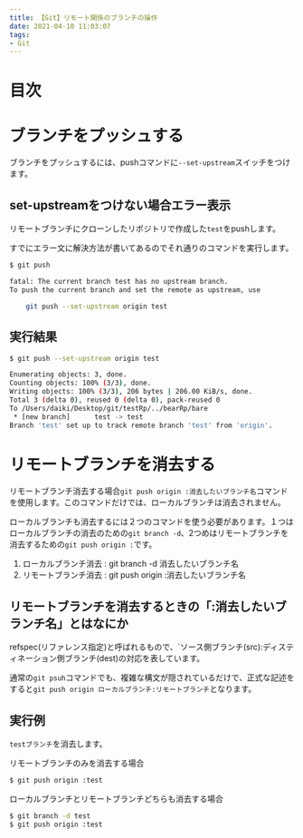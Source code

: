 ```yaml
---
title: 【Git】リモート関係のブランチの操作
date: 2021-04-10 11:03:07
tags:
- Git
---
```

# 目次
<!-- toc -->
<!-- more -->

# ブランチをプッシュする
ブランチをプッシュするには、pushコマンドに`--set-upstream`スイッチをつけます。

## set-upstreamをつけない場合エラー表示
リモートブランチにクローンしたリポジトリで作成した`test`をpushします。

すでにエラー文に解決方法が書いてあるのでそれ通りのコマンドを実行します。
```bash
$ git push

fatal: The current branch test has no upstream branch.
To push the current branch and set the remote as upstream, use

    git push --set-upstream origin test

```

## 実行結果

```bash
$ git push --set-upstream origin test

Enumerating objects: 3, done.
Counting objects: 100% (3/3), done.
Writing objects: 100% (3/3), 206 bytes | 206.00 KiB/s, done.
Total 3 (delta 0), reused 0 (delta 0), pack-reused 0
To /Users/daiki/Desktop/git/testRp/../bearRp/bare
 * [new branch]      test -> test
Branch 'test' set up to track remote branch 'test' from 'origin'.
```

# リモートブランチを消去する

リモートブランチ消去する場合`git push origin :消去したいブランチ名`コマンドを使用します。このコマンドだけでは、ローカルブランチは消去されません。

ローカルブランチも消去するには２つのコマンドを使う必要があります。１つはローカルブランチの消去のための`git branch -d`、2つめはリモートブランチを消去するための`git push origin :`です。

1. ローカルブランチ消去 : git branch -d 消去したいブランチ名
2. リモートブランチ消去 : git push origin :消去したいブランチ名

## リモートブランチを消去するときの「:消去したいブランチ名」とはなにか
refspec(リファレンス指定)と呼ばれるもので、`ソース側ブランチ(src):ディスティネーション側ブランチ(dest)の対応を表しています。

通常の`git psuh`コマンドでも、複雑な構文が隠されているだけで、正式な記述をすると`git push origin ローカルブランチ:リモートブランチ`となります。

## 実行例
`testブランチ`を消去します。

リモートブランチのみを消去する場合
```bash
$ git push origin :test
```

ローカルブランチとリモートブランチどちらも消去する場合
```bash
$ git branch -d test
$ git push origin :test
```
